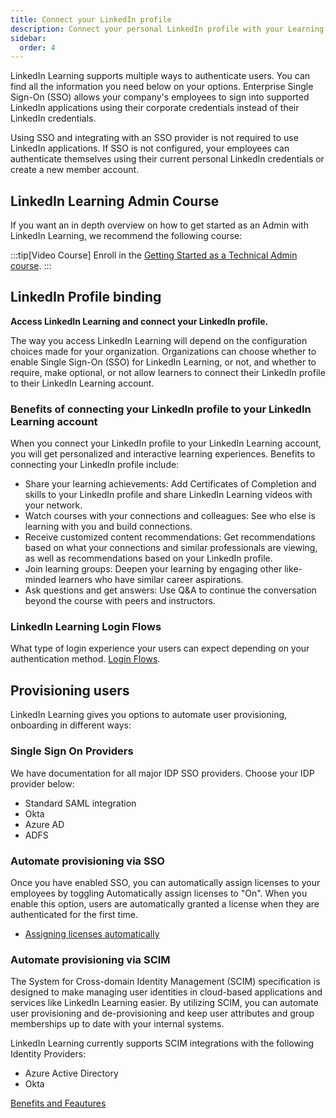 ```yaml
---
title: Connect your LinkedIn profile
description: Connect your personal LinkedIn profile with your Learning account.
sidebar:
  order: 4
---
```


LinkedIn Learning supports multiple ways to authenticate users. You can find all the information you need below on your options. Enterprise Single Sign-On (SSO) allows your company's employees to sign into supported LinkedIn applications using their corporate credentials instead of their LinkedIn credentials.

Using SSO and integrating with an SSO provider is not required to use LinkedIn applications. If SSO is not configured, your employees can authenticate themselves using their current personal LinkedIn credentials or create a new member account.

## LinkedIn Learning Admin Course

If you want an in depth overview on how to get started as an Admin with LinkedIn Learning, we recommend the following course:

:::tip[Video Course]
Enroll in the [Getting Started as a Technical Admin course](https://www.linkedin.com/learning-login/share?account=104&forceAccount=false&redirect=https%3A%2F%2Fwww.linkedin.com%2Flearning%2Fgetting-started-as-a-technical-admin-for-linkedin-learning%3Ftrk%3Dshare_ent_url%26shareId%3DlthUDRpeTvqjeC2dLu%252B5Ww%253D%253D).
:::

## LinkedIn Profile binding

**Access LinkedIn Learning and connect your LinkedIn profile.**

The way you access LinkedIn Learning will depend on the configuration choices made for your organization.
Organizations can choose whether to enable Single Sign-On (SSO) for LinkedIn Learning, or not, and whether to
require, make optional, or not allow learners to connect their LinkedIn profile to their LinkedIn Learning account.

### Benefits of connecting your LinkedIn profile to your LinkedIn Learning account

When you connect your LinkedIn profile to your LinkedIn Learning account, you will get personalized and
interactive learning experiences. Benefits to connecting your LinkedIn profile include:

* Share your learning achievements: Add Certificates of Completion and skills to your LinkedIn profile and
share LinkedIn Learning videos with your network.
* Watch courses with your connections and colleagues: See who else is learning with you and build
connections.
* Receive customized content recommendations: Get recommendations based on what your connections and
similar professionals are viewing, as well as recommendations based on your LinkedIn profile.
* Join learning groups: Deepen your learning by engaging other like-minded learners who have similar career
aspirations.
* Ask questions and get answers: Use Q&A to continue the conversation beyond the course with peers and
instructors.

### LinkedIn Learning Login Flows

What type of login experience your users can expect depending on your authentication method. [Login Flows](https://training.talent.linkedin.com/page/linkedin-learning-customer-resources?q=login%20flow#language_english).

## Provisioning users

LinkedIn Learning gives you options to automate user provisioning, onboarding in different ways:

### Single Sign On Providers

We have documentation for all major IDP SSO providers. Choose your IDP provider below:

* Standard SAML integration
* Okta
* Azure AD
* ADFS

### Automate provisioning via SSO

Once you have enabled SSO, you can automatically assign licenses to your employees by toggling Automatically assign licenses to "On". When you enable this option, users are automatically granted a license when they are authenticated for the first time.

* [Assigning licenses automatically](https://learn.microsoft.com/en-us/linkedin/learning/sso-auth/sso-docs/sso-implementation#assigning-licenses)

### Automate provisioning via SCIM

The System for Cross-domain Identity Management (SCIM) specification is designed to make managing user identities in cloud-based applications and services like LinkedIn Learning easier. By utilizing SCIM, you can automate user provisioning and de-provisioning and keep user attributes and group memberships up to date with your internal systems.

LinkedIn Learning currently supports SCIM integrations with the following Identity Providers:

* Azure Active Directory
* Okta

[Benefits and Feautures](https://learn.microsoft.com/en-us/linkedin/learning/user-and-attribute-management/user-attribute-mgmt-docs/scim)